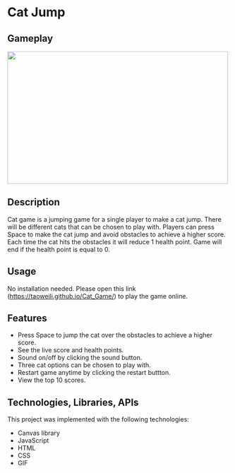# **Cat Jump**


## **Gameplay**
<img src="https://github.com/TaoweiLi/Cat_Game/raw/main/asset/gameplay.gif" width="500" height="300">

## **Description**

Cat game is a jumping game for a single player to make a cat jump. There will be different cats that can be chosen to play with. Players can press Space to make the cat jump and avoid obstacles to achieve a higher score. Each time the cat hits the obstacles it will reduce 1 health point. Game will end if the health point is equal to 0.

## **Usage**
No installation needed. Please open this link (https://taoweili.github.io/Cat_Game/) to play the game online.

## **Features**

- Press Space to jump the cat over the obstacles to achieve a higher score.
- See the live score and health points.
- Sound on/off by clicking the sound button.
- Three cat options can be chosen to play with.
- Restart game anytime by clicking the restart buttton.
- View the top 10 scores.

## **Technologies, Libraries, APIs**

​​This project was implemented with the following technologies:
- Canvas library
- JavaScript
- HTML
- CSS
- GIF


